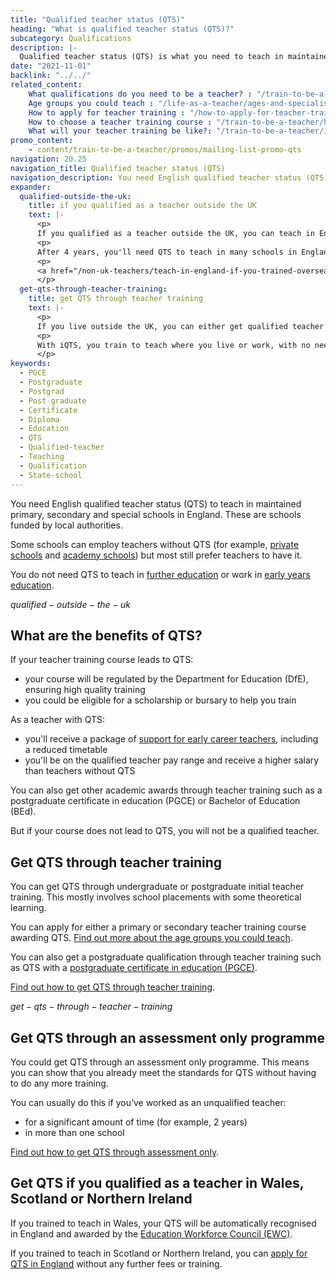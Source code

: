 ```yaml
---
title: "Qualified teacher status (QTS)"
heading: "What is qualified teacher status (QTS)?"
subcategory: Qualifications
description: |-
  Qualified teacher status (QTS) is what you need to teach in maintained primary, secondary and special schools in England. Find out how to get QTS.
date: "2021-11-01"
backlink: "../../"
related_content:
    What qualifications do you need to be a teacher? : "/train-to-be-a-teacher/qualifications-you-need-to-teach"
    Age groups you could teach : "/life-as-a-teacher/ages-and-specialisms/age-groups-you-could-teach"
    How to apply for teacher training : "/how-to-apply-for-teacher-training"
    How to choose a teacher training course : "/train-to-be-a-teacher/how-to-choose-your-teacher-training-course"
    What will your teacher training be like?: "/train-to-be-a-teacher/initial-teacher-training"
promo_content:
    - content/train-to-be-a-teacher/promos/mailing-list-promo-qts
navigation: 20.25
navigation_title: Qualified teacher status (QTS)
navigation_description: You need English qualified teacher status (QTS) to teach in maintained schools in England. Find out how to get QTS through teacher training.
expander:
  qualified-outside-the-uk:
    title: if you qualified as a teacher outside the UK
    text: |-
      <p>
      If you qualified as a teacher outside the UK, you can teach in England for up to 4 years without QTS. However, having QTS may improve your chances of getting a teaching job in England.</p>
      <p>
      After 4 years, you'll need QTS to teach in many schools in England.</p>
      <p>
      <a href="/non-uk-teachers/teach-in-england-if-you-trained-overseas">Find out how to teach in England if you trained outside the UK</a>.
      </p>    
  get-qts-through-teacher-training:
    title: get QTS through teacher training
    text: |-
      <p>
      If you live outside the UK, you can either get qualified teacher status (QTS) or <a href="/non-uk-teachers/international-qualified-teacher-status">international qualified teacher status (iQTS)</a>.</p>
      <p>
      With iQTS, you train to teach where you live or work, with no need to visit the UK. If you get iQTS, you automatically get QTS.
      </p>
keywords:
  - PGCE
  - Postgraduate
  - Postgrad
  - Post-graduate
  - Certificate
  - Diploma
  - Education
  - QTS
  - Qualified-teacher
  - Teaching
  - Qualification
  - State-school
---
```


You need English qualified teacher status (QTS) to teach in maintained primary, secondary and special schools in England. These are schools funded by local authorities.

Some schools can employ teachers without QTS (for example, [private schools](https://www.gov.uk/types-of-school/private-schools) and [academy schools](https://www.gov.uk/types-of-school/academies)) but most still prefer teachers to have it.

You do not need QTS to teach in [further education](/life-as-a-teacher/further-education-teacher) or work in [early years education](/life-as-a-teacher/ages-and-specialisms/early-years-teacher).

$qualified-outside-the-uk$

## What are the benefits of QTS? 

If your teacher training course leads to QTS: 

* your course will be regulated by the Department for Education (DfE), ensuring high quality training 
* you could be eligible for a scholarship or bursary to help you train

As a teacher with QTS: 

* you'll receive a package of [support for early career teachers](/life-as-a-teacher/teaching-as-a-career/early-career-teachers), including a reduced timetable 
* you'll be on the qualified teacher pay range and receive a higher salary than teachers without QTS

You can also get other academic awards through teacher training such as a postgraduate certificate in education (PGCE) or Bachelor of Education (BEd).

But if your course does not lead to QTS, you will not be a qualified teacher.

## Get QTS through teacher training

You can get QTS through undergraduate or postgraduate initial teacher training. This mostly involves school placements with some theoretical learning.

You can apply for either a primary or secondary teacher training course awarding QTS. [Find out more about the age groups you could teach](/life-as-a-teacher/ages-and-specialisms/age-groups-you-could-teach).

You can also get a postgraduate qualification through teacher training such as QTS with a [postgraduate certificate in education (PGCE)](/train-to-be-a-teacher/what-is-a-pgce).

[Find out how to get QTS through teacher training](/train-to-be-a-teacher).

$get-qts-through-teacher-training$

## Get QTS through an assessment only programme

You could get QTS through an assessment only programme. This means you can show that you already meet the standards for QTS without having to do any more training.

You can usually do this if you’ve worked as an unqualified teacher:

* for a significant amount of time (for example, 2 years)
* in more than one school

[Find out how to get QTS through assessment only](/train-to-be-a-teacher/assessment-only-route-to-qts ).

## Get QTS if you qualified as a teacher in Wales, Scotland or Northern Ireland

If you trained to teach in Wales, your QTS will be automatically recognised in England and awarded by the [Education Workforce Council (EWC)](https://www.ewc.wales/site/index.php/en/).

If you trained to teach in Scotland or Northern Ireland, you can [apply for QTS in England](https://apply-for-qts-in-england.education.gov.uk/eligibility/start) without any further fees or training.
